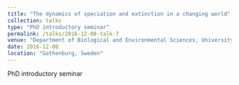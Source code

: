```yaml
---
title: "The dynamics of speciation and extinction in a changing world"
collection: talks
type: "PhD introductory seminar"
permalink: /talks/2016-12-08-talk-7
venue: "Department of Biological and Environmental Sciences, University of Gothenburg"
date: 2016-12-08
location: "Gothenburg, Sweden"
---
```


PhD introductory seminar
